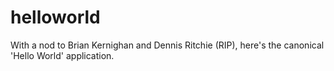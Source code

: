 helloworld
==========

With a nod to Brian Kernighan and Dennis Ritchie (RIP), here's the canonical 'Hello World' application.
